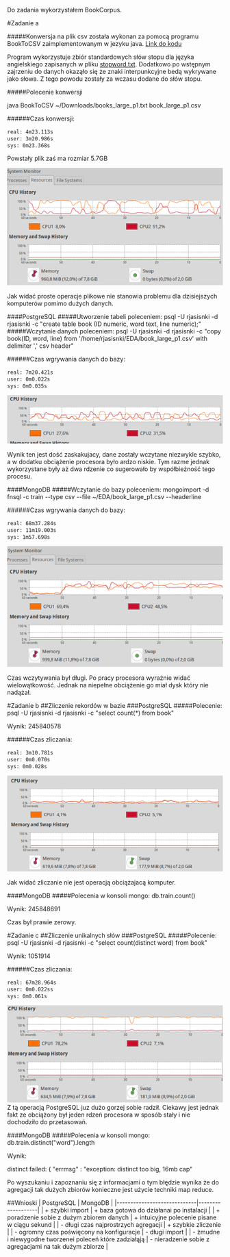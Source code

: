 Do zadania wykorzystałem BookCorpus.

#Zadanie a

#####Konwersja na plik csv została wykonan za pomocą programu BookToCSV zaimplementowanym w jezyku java. [Link do kodu](https://github.com/rjasinski/nosql/blob/master/EDA/BookToCSV.java)

Program wykorzystuje zbiór standardowych słów stopu dla języka angielskiego zapisanych w pliku [stopword.txt](https://github.com/rjasinski/nosql/blob/master/EDA/stopword.txt). Dodatkowo po wstępnym zajrzeniu do danych okaząło się że znaki interpunkcyjne bedą wykrywane jako słowa. Z tego powodu zostały za wczasu dodane do słów stopu.

#####Polecenie konwersji

java BookToCSV ~/Downloads/books_large_p1.txt book_large_p1.csv

######Czas konwersji:

    real: 4m23.113s
    user: 3m20.986s
    sys: 0m23.368s

Powstały plik zaś ma rozmiar 5.7GB

![Wykres pamięci](https://github.com/rjasinski/nosql/blob/master/EDA/grafika/konwersja.png)

Jak widać proste operacje plikowe nie stanowia problemu dla dzisiejszych komputerów pomimo dużych danych.

####PostgreSQL
#####Utworzenie tabeli poleceniem:
psql -U rjasisnki -d rjasisnki -c "create table book (ID numeric, word text, line numeric);"
#####Wczytanie danych poleceniem:
psql -U rjasisnki -d rjasisnki -c "copy book(ID, word, line) from '/home/rjasisnki/EDA/book_large_p1.csv' with delimiter ',' csv header"

######Czas wgrywania danych do bazy:

    real: 7m20.421s
    user: 0m0.022s
    sys: 0m0.035s

![Wykres pamięci](https://github.com/rjasinski/nosql/blob/master/EDA/grafika/import_psql.png)

Wynik ten jest dość zaskakujacy, dane zostały wczytane niezwykle szybko, a w dodatku obciążenie procesora było ardzo niskie. Tym razme jednak wykorzystane były aż dwa rdzenie co sugerowało by współbieżność tego procesu.

####MongoDB
#####Wczytanie do bazy poleceniem:
mongoimport -d fnsql -c train --type csv --file ~/EDA/book_large_p1.csv --headerline

######Czas wgrywania danych do bazy:

    real: 68m37.284s
    user: 11m19.003s
    sys: 1m57.698s
![Wykres pamięci](https://github.com/rjasinski/nosql/blob/master/EDA/grafika/wczytywanie%20mongo.png)

Czas wczytywania był długi. Po pracy procesora wyraźnie widać wielowątkowość. Jednak na niepełne obciążenie go miał dysk który nie nadążał.


#Zadanie b
##Zliczenie rekordów w bazie
###PostgreSQL
#####Polecenie:
psql -U rjasisnki -d rjasisnki -c "select count(*) from book"

Wynik: 245840578

######Czas zliczania:

    real: 3m10.781s
    user: 0m0.070s
    sys: 0m0.028s

![Wykres pamięci](https://github.com/rjasinski/nosql/blob/master/EDA/grafika/zliczanie_psql.png)

Jak widać zliczanie nie jest operacją obciążajacą komputer.

####MongoDB
#####Polecenia w konsoli mongo:
db.train.count()

Wynik: 245848691

Czas był prawie zerowy.

#Zadanie c
##Zliczenie unikalnych słów
###PostgreSQL
#####Polecenie:
psql -U rjasisnki -d rjasisnki -c "select count(distinct word) from book"

Wynik: 1051914

######Czas zliczania:

    real: 67m28.964s
    user: 0m0.022ss
    sys: 0m0.061s

![Wykres pamięci](https://github.com/rjasinski/nosql/blob/master/EDA/grafika/psql_zliczanie_uniklanych.png)
Z tą operacją PostgreSQL juz dużo gorzej sobie radził. Ciekawy jest jednak fakt ze obciążony był jeden rdzeń procesora w sposób stały i nie dochodziło do przetasowań.

####MongoDB
#####Polecenia w konsoli mongo:
db.train.distinct("word").length

Wynik:

distinct failed: {
	"errmsg" : "exception: distinct too big, 16mb cap"

Po wyszukaniu i zapoznaniu się z informacjami o tym błędzie wynika że do agregacji tak dużych zbiorów konieczne jest użycie techniki map reduce.

##Wnioski
| PostgreSQL                  | MongoDB           | 
|-----------------------------|-------------------|
| + szybki import           | + baza gotowa do działanai po instalacji    |
| + poradzenie sobie z dużym zbiorem danych | + intuicyjne polecenie pisane w ciągu sekund |
| - długi czas najprostrzych agregacji | + szybkie zliczenie |
| - ogromny czas poświęcony na konfiguracje | - długi import          |
| - żmudne i niewygodne tworzenei poleceń które zadziałąją | - nieradzenie sobie z agregacjami na tak dużym zbiorze |
